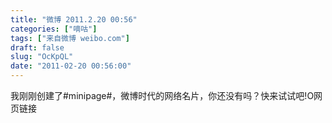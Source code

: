 ```yaml
---
title: "微博 2011.2.20 00:56"
categories: ["嘀咕"]
tags: ["来自微博 weibo.com"]
draft: false
slug: "OcKpQL"
date: "2011-02-20 00:56:00"
---
```


<p>我刚刚创建了#minipage#，微博时代的网络名片，你还没有吗？快来试试吧!O网页链接 ​​​​</p>
